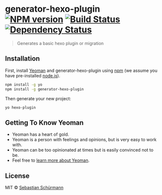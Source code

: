 # generator-hexo-plugin [![NPM version][npm-image]][npm-url] [![Build Status][travis-image]][travis-url] [![Dependency Status][daviddm-image]][daviddm-url]
> Generates a basic hexo plugin or migration

## Installation

First, install [Yeoman](http://yeoman.io) and generator-hexo-plugin using [npm](https://www.npmjs.com/) (we assume you have pre-installed [node.js](https://nodejs.org/)).

```bash
npm install -g yo
npm install -g generator-hexo-plugin
```

Then generate your new project:

```bash
yo hexo-plugin
```

## Getting To Know Yeoman

 * Yeoman has a heart of gold.
 * Yeoman is a person with feelings and opinions, but is very easy to work with.
 * Yeoman can be too opinionated at times but is easily convinced not to be.
 * Feel free to [learn more about Yeoman](http://yeoman.io/).

## License

MIT © [Sebastian Schürmann]()


[npm-image]: https://badge.fury.io/js/generator-hexo-plugin.svg
[npm-url]: https://npmjs.org/package/generator-hexo-plugin
[travis-image]: https://travis-ci.org/sebs/generator-hexo-plugin.svg?branch=master
[travis-url]: https://travis-ci.org/sebs/generator-hexo-plugin
[daviddm-image]: https://david-dm.org/sebs/generator-hexo-plugin.svg?theme=shields.io
[daviddm-url]: https://david-dm.org/sebs/generator-hexo-plugin
